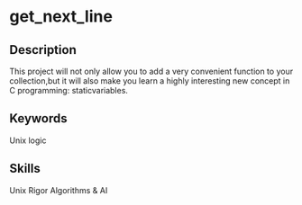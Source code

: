 # get_next_line

## Description
This project will not only allow you to add a very convenient function to your collection,but it will also make you learn a highly interesting new concept in C programming: staticvariables.

## Keywords
Unix logic

## Skills
Unix
Rigor
Algorithms & AI
